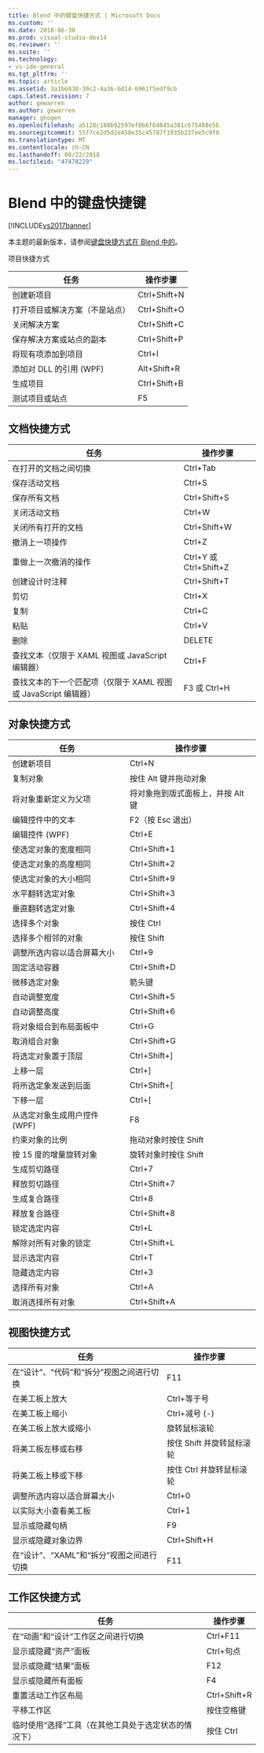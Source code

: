 ```yaml
---
title: Blend 中的键盘快捷方式 | Microsoft Docs
ms.custom: ''
ms.date: 2018-06-30
ms.prod: visual-studio-dev14
ms.reviewer: ''
ms.suite: ''
ms.technology:
- vs-ide-general
ms.tgt_pltfrm: ''
ms.topic: article
ms.assetid: 3a1b6830-30c2-4a36-bd14-6961f5edf9cb
caps.latest.revision: 7
author: gewarren
ms.author: gewarren
manager: ghogen
ms.openlocfilehash: a5128c188b92597ef0b6f64845a381c675488e5b
ms.sourcegitcommit: 55f7ce2d5d2e458e35c45787f1935b237ee5c9f8
ms.translationtype: MT
ms.contentlocale: zh-CN
ms.lasthandoff: 08/22/2018
ms.locfileid: "47478229"
---
```

# <a name="keyboard-shortcuts-in-blend"></a>Blend 中的键盘快捷键
[!INCLUDE[vs2017banner](../includes/vs2017banner.md)]

本主题的最新版本，请参阅[键盘快捷方式在 Blend 中的](https://docs.microsoft.com/visualstudio/designers/keyboard-shortcuts-in-blend)。  
  
项目快捷方式  
  
|任务|操作步骤|  
|----------------|-------------|  
|创建新项目|Ctrl+Shift+N|  
|打开项目或解决方案（不是站点）|Ctrl+Shift+O|  
|关闭解决方案|Ctrl+Shift+C|  
|保存解决方案或站点的副本|Ctrl+Shift+P|  
|将现有项添加到项目|Ctrl+I|  
|添加对 DLL 的引用 (WPF)|Alt+Shift+R|  
|生成项目|Ctrl+Shift+B|  
|测试项目或站点|F5|  
  
## <a name="document-shortcuts"></a>文档快捷方式  
  
|任务|操作步骤|  
|----------------|-------------|  
|在打开的文档之间切换|Ctrl+Tab|  
|保存活动文档|Ctrl+S|  
|保存所有文档|Ctrl+Shift+S|  
|关闭活动文档|Ctrl+W|  
|关闭所有打开的文档|Ctrl+Shift+W|  
|撤消上一项操作|Ctrl+Z|  
|重做上一次撤消的操作|Ctrl+Y 或 Ctrl+Shift+Z|  
|创建设计时注释|Ctrl+Shift+T|  
|剪切|Ctrl+X|  
|复制|Ctrl+C|  
|粘贴|Ctrl+V|  
|删除|DELETE|  
|查找文本（仅限于 XAML 视图或 JavaScript 编辑器）|Ctrl+F|  
|查找文本的下一个匹配项（仅限于 XAML 视图或 JavaScript 编辑器）|F3 或 Ctrl+H|  
  
## <a name="object-shortcuts"></a>对象快捷方式  
  
|任务|操作步骤|  
|----------------|-------------|  
|创建新项目|Ctrl+N|  
|复制对象|按住 Alt 键并拖动对象|  
|将对象重新定义为父项|将对象拖到版式面板上，并按 Alt 键|  
|编辑控件中的文本|F2（按 Esc 退出）|  
|编辑控件 (WPF)|Ctrl+E|  
|使选定对象的宽度相同|Ctrl+Shift+1|  
|使选定对象的高度相同|Ctrl+Shift+2|  
|使选定对象的大小相同|Ctrl+Shift+9|  
|水平翻转选定对象|Ctrl+Shift+3|  
|垂直翻转选定对象|Ctrl+Shift+4|  
|选择多个对象|按住 Ctrl|  
|选择多个相邻的对象|按住 Shift|  
|调整所选内容以适合屏幕大小|Ctrl+9|  
|固定活动容器|Ctrl+Shift+D|  
|微移选定对象|箭头键|  
|自动调整宽度|Ctrl+Shift+5|  
|自动调整高度|Ctrl+Shift+6|  
|将对象组合到布局面板中|Ctrl+G|  
|取消组合对象|Ctrl+Shift+G|  
|将选定对象置于顶层|Ctrl+Shift+]|  
|上移一层|Ctrl+]|  
|将所选定象发送到后面|Ctrl+Shift+[|  
|下移一层|Ctrl+[|  
|从选定对象生成用户控件 (WPF)|F8|  
|约束对象的比例|拖动对象时按住 Shift|  
|按 15 度的增量旋转对象|旋转对象时按住 Shift|  
|生成剪切路径|Ctrl+7|  
|释放剪切路径|Ctrl+Shift+7|  
|生成复合路径|Ctrl+8|  
|释放复合路径|Ctrl+Shift+8|  
|锁定选定内容|Ctrl+L|  
|解除对所有对象的锁定|Ctrl+Shift+L|  
|显示选定内容|Ctrl+T|  
|隐藏选定内容|Ctrl+3|  
|选择所有对象|Ctrl+A|  
|取消选择所有对象|Ctrl+Shift+A|  
  
## <a name="view-shortcuts"></a>视图快捷方式  
  
|任务|操作步骤|  
|----------------|-------------|  
|在“设计”、“代码”和“拆分”视图之间进行切换|F11|  
|在美工板上放大|Ctrl+等于号|  
|在美工板上缩小|Ctrl+减号 (-)|  
|在美工板上放大或缩小|旋转鼠标滚轮|  
|将美工板左移或右移|按住 Shift 并旋转鼠标滚轮|  
|将美工板上移或下移|按住 Ctrl 并旋转鼠标滚轮|  
|调整所选内容以适合屏幕大小|Ctrl+0|  
|以实际大小查看美工板|Ctrl+1|  
|显示或隐藏句柄|F9|  
|显示或隐藏对象边界|Ctrl+Shift+H|  
|在“设计”、“XAML”和“拆分”视图之间进行切换|F11|  
  
## <a name="workspace-shortcuts"></a>工作区快捷方式  
  
|任务|操作步骤|  
|----------------|-------------|  
|在“动画”和“设计”工作区之间进行切换|Ctrl+F11|  
|显示或隐藏“资产”面板|Ctrl+句点|  
|显示或隐藏“结果”面板|F12|  
|显示或隐藏所有面板|F4|  
|重置活动工作区布局|Ctrl+Shift+R|  
|平移工作区|按住空格键|  
|临时使用“选择”工具（在其他工具处于选定状态的情况下）|按住 Ctrl|



